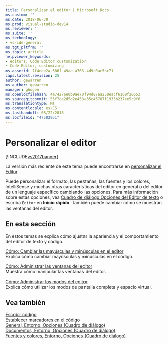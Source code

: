 ```yaml
---
title: Personalizar el editor | Microsoft Docs
ms.custom: ''
ms.date: 2018-06-30
ms.prod: visual-studio-dev14
ms.reviewer: ''
ms.suite: ''
ms.technology:
- vs-ide-general
ms.tgt_pltfrm: ''
ms.topic: article
helpviewer_keywords:
- editors, Code Editor customization
- Code Editor, customizing
ms.assetid: 7f4eee2a-586f-49ae-a763-4d9c0ac5bc71
caps.latest.revision: 25
author: gewarren
ms.author: gewarren
manager: ghogen
ms.openlocfilehash: 4a74276e0b9ae70f94d87aa258eacf6168f20653
ms.sourcegitcommit: 55f7ce2d5d2e458e35c45787f1935b237ee5c9f8
ms.translationtype: MT
ms.contentlocale: es-ES
ms.lasthandoff: 08/22/2018
ms.locfileid: "47582951"
---
```

# <a name="customizing-the-editor"></a>Personalizar el editor
[!INCLUDE[vs2017banner](../includes/vs2017banner.md)]

La versión más reciente de este tema puede encontrarse en [personalizar el Editor](https://docs.microsoft.com/visualstudio/ide/customizing-the-editor).  
  
Puede personalizar el formato, las pestañas, las fuentes y los colores, IntelliSense y muchas otras características del editor en general o del editor de un lenguaje específico cambiando las opciones. Para más información sobre estas opciones, vea [Cuadro de diálogo Opciones del Editor de texto](../ide/reference/text-editor-options-dialog-box.md) o escriba `Editor` en **Inicio rápido**. También puede cambiar cómo se muestran las ventanas del editor.  
  
## <a name="in-this-section"></a>En esta sección  
 En estos temas se explica cómo ajustar la apariencia y el comportamiento del editor de texto y código.  
  
 [Cómo: Cambiar las mayúsculas y minúsculas en el editor](../ide/how-to-change-text-case-in-the-editor.md)  
 Explica cómo cambiar mayúsculas y minúsculas en el código.  
  
 [Cómo: Administrar las ventanas del editor](../ide/how-to-manage-editor-windows.md)  
 Muestra cómo manipular las ventanas del editor.  
  
 [Cómo: Administrar los modos del editor](../ide/how-to-manage-editor-modes.md)  
 Explica cómo utilizar los modos de pantalla completa y espacio virtual.  
  
## <a name="see-also"></a>Vea también  
 [Escribir código](../ide/writing-code-in-the-code-and-text-editor.md)   
 [Establecer marcadores en el código](../ide/setting-bookmarks-in-code.md)   
 [General, Entorno, Opciones (Cuadro de diálogo)](../ide/reference/general-environment-options-dialog-box.md)   
 [Documentos, Entorno, Opciones (Cuadro de diálogo)](../ide/reference/documents-environment-options-dialog-box.md)   
 [Fuentes y colores, Entorno, Opciones (Cuadro de diálogo)](../ide/reference/fonts-and-colors-environment-options-dialog-box.md)



